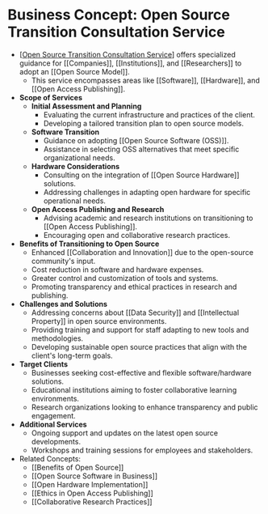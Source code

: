 # Business Concept: Open Source Transition Consultation Service
- [[Open Source Transition Consultation Service]] offers specialized guidance for [[Companies]], [[Institutions]], and [[Researchers]] to adopt an [[Open Source Model]].
	- This service encompasses areas like [[Software]], [[Hardware]], and [[Open Access Publishing]].
- **Scope of Services**
	- **Initial Assessment and Planning**
		- Evaluating the current infrastructure and practices of the client.
		- Developing a tailored transition plan to open source models.
	- **Software Transition**
		- Guidance on adopting [[Open Source Software (OSS)]].
		- Assistance in selecting OSS alternatives that meet specific organizational needs.
	- **Hardware Considerations**
		- Consulting on the integration of [[Open Source Hardware]] solutions.
		- Addressing challenges in adapting open hardware for specific operational needs.
	- **Open Access Publishing and Research**
		- Advising academic and research institutions on transitioning to [[Open Access Publishing]].
		- Encouraging open and collaborative research practices.
- **Benefits of Transitioning to Open Source**
	- Enhanced [[Collaboration and Innovation]] due to the open-source community's input.
	- Cost reduction in software and hardware expenses.
	- Greater control and customization of tools and systems.
	- Promoting transparency and ethical practices in research and publishing.
- **Challenges and Solutions**
	- Addressing concerns about [[Data Security]] and [[Intellectual Property]] in open source environments.
	- Providing training and support for staff adapting to new tools and methodologies.
	- Developing sustainable open source practices that align with the client's long-term goals.
- **Target Clients**
	- Businesses seeking cost-effective and flexible software/hardware solutions.
	- Educational institutions aiming to foster collaborative learning environments.
	- Research organizations looking to enhance transparency and public engagement.
- **Additional Services**
	- Ongoing support and updates on the latest open source developments.
	- Workshops and training sessions for employees and stakeholders.
- Related Concepts:
	- [[Benefits of Open Source]]
	- [[Open Source Software in Business]]
	- [[Open Hardware Implementation]]
	- [[Ethics in Open Access Publishing]]
	- [[Collaborative Research Practices]]

[//begin]: # "Autogenerated link references for markdown compatibility"
[Open Source Transition Consultation Service]: <Open Source Transition Consultation Service> "Business Concept: Open Source Transition Consultation Service"
[//end]: # "Autogenerated link references"